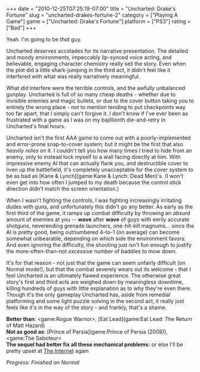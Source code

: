 +++
date = "2010-12-25T07:25:19-07:00"
title = "Uncharted: Drake's Fortune"
slug = "uncharted-drakes-fortune-2"
category = ["Playing A Game"]
game = ["Uncharted: Drake's Fortune"]
platform = ["PS3"]
rating = ["Bad"]
+++

Yeah.  I'm going to be <i>that</i> guy.

Uncharted deserves accolades for its narrative presentation.  The detailed and moody environments, impeccably lip-synced voice acting, and believable, engaging character chemistry really sell the story.  Even when the plot did a little shark-jumping in the third act, it didn't feel like it interfered with what was really narratively meaningful.

What <i>did</i> interfere were the terrible controls, and the awfully unbalanced gunplay.  Uncharted is full of so many cheap deaths - whether due to invisible enemies and magic bullets, or due to the cover button taking you to entirely the wrong place - not to mention tending to put checkpoints way too far apart, that I simply can't forgive it.  I don't know if I've ever been as frustrated with a game as I was on my bajillionth die-and-retry in Uncharted's final hours.

Uncharted isn't the first AAA game to come out with a poorly-implemented and error-prone snap-to-cover system; but it might be the first that also <i>heavily relies</i> on it.  I couldn't tell you how many times I tried to hide from an enemy, only to instead lock myself to a wall facing directly at him.  With impressive enemy AI that can actually flank you, and destructible cover to liven up the battlefield, it's completely unacceptable for the cover system to be as bad as [Kane & Lynch](game:Kane & Lynch: Dead Men)'s.  (I won't even get into how often I jumped to my death because the control stick direction didn't match the screen orientation.)

When I wasn't fighting the controls, I was fighting increasingly irritating dudes with guns, and unfortunately this didn't go any better.  As early as the first third of the game, it ramps up combat difficulty by throwing an <i>absurd</i> amount of enemies at you -- <b>wave</b> after <b>wave</b> of guys with eerily accurate shotguns, neverending grenade launchers, one-hit-kill magnums... since the AI is pretty good, being outnumbered 4-to-1 (on average) can become somewhat unbearable, depending on which side the environment favors.  And even ignoring the difficulty, the shooting just isn't fun enough to justify the more-often-than-not <i>excessive</i> number of baddies to mow down.

It's for that reason - not just that the game can seem unfairly difficult (on Normal mode!), but that the combat severely wears out its welcome - that I feel Uncharted is an ultimately flawed experience.  The otherwise great story's first and third acts are weighed down by meaningless downtime, killing hundreds of guys with little explanation as to why they're even there.  Though it's the only gameplay Uncharted has, aside from remedial platforming and some light puzzle solving in the second act, it really just feels like it's in the way of the story - and frankly, that's a shame.

<b>Better than</b>: <game:Rogue Warrior>, [Eat Lead](game:Eat Lead: The Return of Matt Hazard)  
<b>Not as good as</b>: [Prince of Persia](game:Prince of Persia (2008)), <game:The Saboteur>  
<b>The sequel had better fix all these mechanical problems:</b> or else I'll be pretty upset at <a href="http://www.metacritic.com/game/playstation-3/uncharted-2-among-thieves">The Internet</a> again

<i>Progress: Finished on Normal</i>
